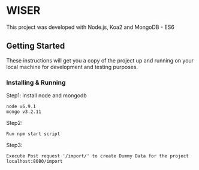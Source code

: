 # WISER

This project was developed with Node.js, Koa2 and MongoDB - ES6

## Getting Started

These instructions will get you a copy of the project up and running on your local machine for development and testing purposes. 

### Installing & Running

Step1: install node and mongodb
```
node v6.9.1
mongo v3.2.11
```
Step2:
```
Run npm start script
```
Step3:
```
Execute Post request '/import/' to create Dummy Data for the project
localhost:8080/import
```


